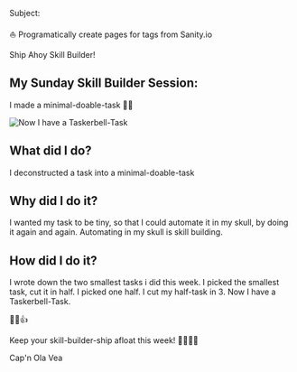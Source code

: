 Subject:

⛵️ Programatically create pages for tags from Sanity.io

Ship Ahoy Skill Builder!

## My Sunday Skill Builder Session:
I made a minimal-doable-task 🧚‍♀️

![Now I have a Taskerbell-Task](skill-builder-w2-2022-ship-it.png)

## What did I do?
I deconstructed a task into a minimal-doable-task

## Why did I do it?
I wanted my task to be tiny, so that I could automate it in my skull, by doing it again and again. Automating in my skull is skill building.

## How did I do it?
I wrote down the two smallest tasks i did this week. I picked the smallest task, cut it in half. I picked one half. I cut my half-task in 3. Now I have a Taskerbell-Task.

💪😺👍

Keep your skill-builder-ship afloat this week!
🔧⛵🏴‍☠️

Cap'n Ola Vea
